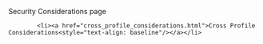 Security Considerations page

			<li><a href="cross_profile_considerations.html">Cross Profile Considerations<style="text-align: baseline"/></a></li>
